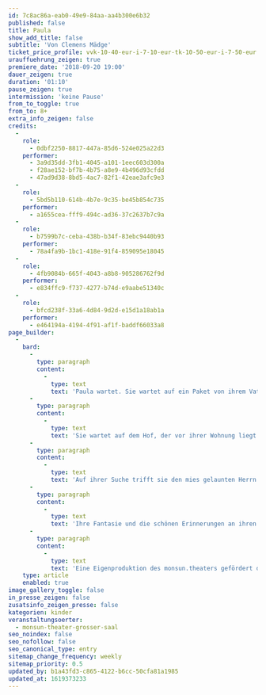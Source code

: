 ```yaml
---
id: 7c8ac86a-eab0-49e9-84aa-aa4b300e6b32
published: false
title: Paula
show_add_title: false
subtitle: 'Von Clemens Mädge'
ticket_price_profile: vvk-10-40-eur-i-7-10-eur-tk-10-50-eur-i-7-50-eur
urauffuehrung_zeigen: true
premiere_date: '2018-09-20 19:00'
dauer_zeigen: true
duration: '01:10'
pause_zeigen: true
intermission: 'keine Pause'
from_to_toggle: true
from_to: 8+
extra_info_zeigen: false
credits:
  -
    role:
      - 0dbf2250-8817-447a-85d6-524e025a22d3
    performer:
      - 3a9d35dd-3fb1-4045-a101-1eec603d300a
      - f28ae152-bf7b-4b75-a8e9-4b496d93cfdd
      - 47ad9d38-8bd5-4ac7-82f1-42eae3afc9e3
  -
    role:
      - 5bd5b110-614b-4b7e-9c35-be45b854c735
    performer:
      - a1655cea-fff9-494c-ad36-37c2637b7c9a
  -
    role:
      - b7599b7c-ceba-438b-b34f-83ebc9440b93
    performer:
      - 78a4fa9b-1bc1-418e-91f4-859095e18045
  -
    role:
      - 4fb9084b-665f-4043-a8b8-905286762f9d
    performer:
      - e834ffc9-f737-4277-b74d-e9aabe51340c
  -
    role:
      - bfcd238f-33a6-4d84-9d2d-e15d1a18ab1a
    performer:
      - e464194a-4194-4f91-af1f-baddf66033a8
page_builder:
  -
    bard:
      -
        type: paragraph
        content:
          -
            type: text
            text: 'Paula wartet. Sie wartet auf ein Paket von ihrem Vater. '
      -
        type: paragraph
        content:
          -
            type: text
            text: 'Sie wartet auf dem Hof, der vor ihrer Wohnung liegt. Paulas Vater ist auf einer Dienstreise. Bevor er weggefahren ist, hat er Paula noch eine Geschichte erzählt und ihr versprochen das Ende sofort zu schicken, wenn es ihm eingefallen ist. Doch ihr Vater verunglückt tödlich und das Paket ist irgendwo im Haus verschollen. Paula will unbedingt dieses Paket finden. Für sich und ihre Mutter. '
      -
        type: paragraph
        content:
          -
            type: text
            text: 'Auf ihrer Suche trifft sie den mies gelaunten Herrn Brausebitter, die fantasievolle Frau Immerschön, ihren ängstlichen Freund Felix, den blöden Nachbarsjungen und den ständig singenden Hausmeister Marotzki. Ihre Suche führt sie an verschiedenste Orte: den Keller, eine leer stehende Wohnung und sogar in den Dschungel.'
      -
        type: paragraph
        content:
          -
            type: text
            text: 'Ihre Fantasie und die schönen Erinnerungen an ihren Vater lassen ein ganz eigenes Ende der Geschichte entstehen. Und schließlich findet Paula einen Weg mit dem Verlust ihres Vaters umzugehen. '
      -
        type: paragraph
        content:
          -
            type: text
            text: 'Eine Eigenproduktion des monsun.theaters gefördert durch die Behörde für Kultur und Medien.'
    type: article
    enabled: true
image_gallery_toggle: false
in_presse_zeigen: false
zusatsinfo_zeigen_presse: false
kategorien: kinder
veranstaltungsoerter:
  - monsun-theater-grosser-saal
seo_noindex: false
seo_nofollow: false
seo_canonical_type: entry
sitemap_change_frequency: weekly
sitemap_priority: 0.5
updated_by: b1a43fd3-c865-4122-b6cc-50cfa81a1985
updated_at: 1619373233
---
```

